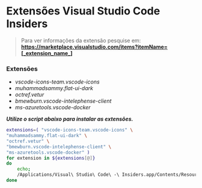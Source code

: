 # Extensões Visual Studio Code Insiders

> Para ver informações da extensão pesquise em: <br> **https://marketplace.visualstudio.com/items?itemName=[_extension_name_]** <br>

### Extensões

- *vscode-icons-team.vscode-icons*
- *muhammadsammy.flat-ui-dark*
- *octref.vetur*
- *bmewburn.vscode-intelephense-client*
- *ms-azuretools.vscode-docker*

**_Utilize o script abaixo para instalar as extensões._**

```bash
extensions=( "vscode-icons-team.vscode-icons" \
"muhammadsammy.flat-ui-dark" \
"octref.vetur" \
"bmewburn.vscode-intelephense-client" \
"ms-azuretools.vscode-docker" )
for extension in ${extensions[@]}
do
    echo;
    /Applications/Visual\ Studio\ Code\ -\ Insiders.app/Contents/Resources/app/bin/code --install-extension $extension
done
```
